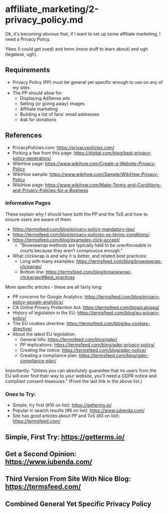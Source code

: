 
# affiliate_marketing/2-privacy_policy.md

Ok, it's becoming obvious that, if I want to set up some affiliate marketing, I need a Privacy Policy.

Yikes (I could get sued) and hmm (more stuff to learn about) and ugh (legalese, ugh).

## Requirements

- Privacy Policy (PP) must be general yet specific enough to use on any of my sites
- The PP should allow for:
  - Displaying AdSense ads
  - Selling (or giving away) images
  - Affiliate marketing
  - Building a list of fans' email addresses
  - Ask for donations

## References

- PrivacyPolicies.com: https://privacypolicies.com/
- Picking a few from this page: https://digital.com/blog/best-privacy-policy-generators/
- WikiHow page: https://www.wikihow.com/Create-a-Website-Privacy-Policy
- WikiHow sample: https://www.wikihow.com/Sample/WikiHow-Privacy-Policy
- WikiHow page: https://www.wikihow.com/Make-Terms-and-Conditions-and-Privacy-Policies-for-a-Business

### Informative Pages

These explain why I should have both the PP and the ToS and how to ensure users are aware of them.

- https://termsfeed.com/blog/privacy-policy-mandatory-law/
- https://termsfeed.com/blog/privacy-policies-vs-terms-conditions/
- https://termsfeed.com/blog/examples-click-accept/
  - "Browsewrap methods are typically held to be unenforceable in courts because they aren’t conspicuous enough."
- What clickwrap is and why it is better, and related best practices:
  - Long with many examples: https://termsfeed.com/blog/browsewrap-clickwrap/
  - Bottom line: https://termsfeed.com/blog/browsewrap-clickwrap/#Best_practices

More specific articles - these are all fairly long:

- PP concerns for Google Analytics: https://termsfeed.com/blog/privacy-policy-google-analytics/
- CA Online Privacy Protection Act: https://termsfeed.com/blog/caloppa/
- History of legislation in the EU: https://termsfeed.com/blog/eu-privacy-policy/
- The EU cookies directive: https://termsfeed.com/blog/eu-cookies-directive/
- About the latest EU legislation:
  - General info: https://termsfeed.com/blog/gdpr/
  - PP implications: https://termsfeed.com/blog/gdpr-privacy-policy/
  - Creating the notice: https://termsfeed.com/blog/gdpr-notice/
  - Creating a compliance plan: https://termsfeed.com/blog/gdpr-compliance-plan/

Importantly: "Unless you can absolutely guarantee that no users from the EU will ever find their way to your website,
you’ll need a GDPR notice and compliant consent measures."  (From the last link in the above list.)

### Ones to Try:

- Simple, try first (#10 on list): https://getterms.io/
- Popular in search results (#6 on list): https://www.iubenda.com/
- Site has good articles about PP and ToS (#3 on list): https://termsfeed.com/

## Simple, First Try: https://getterms.io/



## Get a Second Opinion: https://www.iubenda.com/



## Third Version From Site With Nice Blog: https://termsfeed.com/



## Combined General Yet Specific Privacy Policy



